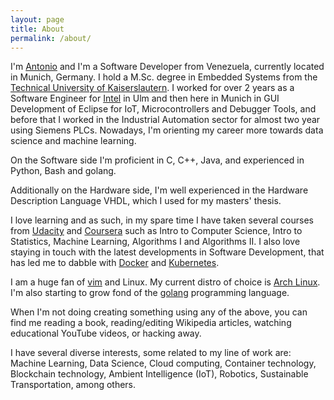 ```yaml
---
layout: page
title: About
permalink: /about/
---
```


I'm [Antonio][linkedin] and I'm a Software Developer from Venezuela, currently located in Munich, Germany. I hold a M.Sc. degree in Embedded Systems from the [Technical University of Kaiserslautern][tuk]. I worked for over 2 years as a Software Engineer for [Intel][intel] in Ulm and then here in Munich in GUI Development of Eclipse for IoT, Microcontrollers and Debugger Tools, and before that I worked in the Industrial Automation sector for almost two year using Siemens PLCs. Nowadays, I'm orienting my career more towards data science and machine learning.

On the Software side I'm proficient in C, C++, Java, and experienced in Python, Bash and golang.

Additionally on the Hardware side, I'm well experienced in the Hardware Description Language VHDL, which I used for my masters' thesis. 

I love learning and as such, in my spare time I have taken several courses from [Udacity][Udacity] and [Coursera][Coursera] such as Intro to Computer Science, Intro to Statistics, Machine Learning, Algorithms I and Algorithms II. I also love staying in touch with the latest developments in Software Development, that has led me to dabble with [Docker][docker] and [Kubernetes][kubernetes].

I am a huge fan of [vim][vim] and Linux. My current distro of choice is [Arch Linux][archlinux]. I'm also starting to grow fond of the [golang][golang] programming language.

When I'm not doing creating something using any of the above, you can find me reading a book, reading/editing Wikipedia articles, watching educational YouTube videos, or hacking away.

I have several diverse interests, some related to my line of work are: Machine Learning, Data Science, Cloud computing, Container technology, Blockchain technology, Ambient Intelligence (IoT), Robotics, Sustainable Transportation, among others.

[linkedin]: https://www.linkedin.com/in/antoniojgutierrezp
[tuk]: https://www.uni-kl.de
[intel]: https://www.intel.com/content/www/us/en/homepage.html
[udacity]: https://www.udacity.com
[coursera]: https://www.coursera.org
[docker]: https://www.docker.com/
[kubernetes]: https://kubernetes.io/
[vim]: https://www.vim.org
[archlinux]: https://www.archlinux.org/
[golang]: https://golang.org/
